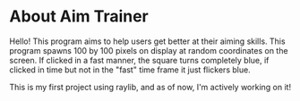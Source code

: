 # About Aim Trainer
 
  Hello!
  This program aims to help users get better at their aiming skills.
  This program spawns 100 by 100 pixels on display at random coordinates on the screen. 
  If clicked in a fast manner, the square turns completely blue, if clicked in time but not in the "fast" time frame it just flickers blue.

  This is my first project using raylib, and as of now, I'm actively working on it!

  
